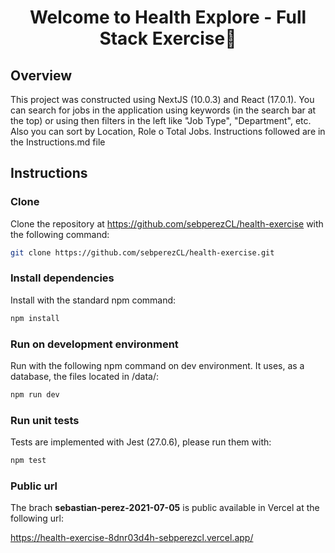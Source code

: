 <h1 align="center">Welcome to Health Explore - Full Stack Exercise👋</h1>

## Overview

This project was constructed using NextJS (10.0.3) and React (17.0.1). You can search for jobs in the application using keywords (in the search bar at the top) or using then filters in the left like "Job Type", "Department", etc. Also you can sort by Location, Role o Total Jobs. Instructions followed are in the Instructions.md file

## Instructions

### Clone

Clone the repository at https://github.com/sebperezCL/health-exercise with the following command:

```sh
git clone https://github.com/sebperezCL/health-exercise.git
```

### Install dependencies

Install with the standard npm command:

```sh
npm install
```

### Run on development environment

Run with the following npm command on dev environment. It uses, as a database, the files located in /data/:

```sh
npm run dev
```

### Run unit tests

Tests are implemented with Jest (27.0.6), please run them with:

```sh
npm test
```

### Public url

The brach **sebastian-perez-2021-07-05** is public available in Vercel at the following url:

https://health-exercise-8dnr03d4h-sebperezcl.vercel.app/
